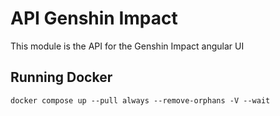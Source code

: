 # API Genshin Impact

This module is the API for the Genshin Impact angular UI

## Running Docker

```shell
docker compose up --pull always --remove-orphans -V --wait
```

